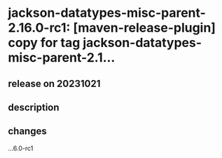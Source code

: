 # jackson-datatypes-misc-parent-2.16.0-rc1: [maven-release-plugin] copy for tag jackson-datatypes-misc-parent-2.1…

## release on 20231021

## description

## changes

…6.0-rc1

